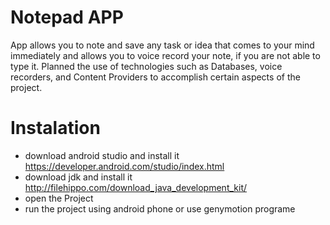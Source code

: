 # Notepad APP

App allows you to note and save any task or idea that comes to your mind immediately 
and allows you to voice record your note, if you are not able to type it.
Planned the use of technologies such as Databases, voice recorders,
and Content Providers to accomplish certain aspects of the project.

# Instalation

* download android studio and install it
https://developer.android.com/studio/index.html
* download jdk and install it
http://filehippo.com/download_java_development_kit/
* open the Project
* run the project using android phone or use genymotion programe
